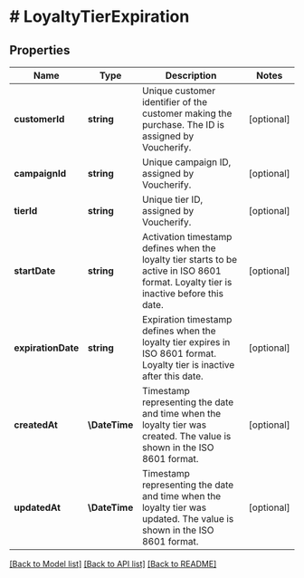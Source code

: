 # # LoyaltyTierExpiration

## Properties

Name | Type | Description | Notes
------------ | ------------- | ------------- | -------------
**customerId** | **string** | Unique customer identifier of the customer making the purchase. The ID is assigned by Voucherify. | [optional]
**campaignId** | **string** | Unique campaign ID, assigned by Voucherify. | [optional]
**tierId** | **string** | Unique tier ID, assigned by Voucherify. | [optional]
**startDate** | **string** | Activation timestamp defines when the loyalty tier starts to be active in ISO 8601 format. Loyalty tier is inactive before this date. | [optional]
**expirationDate** | **string** | Expiration timestamp defines when the loyalty tier expires in ISO 8601 format. Loyalty tier is inactive after this date. | [optional]
**createdAt** | **\DateTime** | Timestamp representing the date and time when the loyalty tier was created. The value is shown in the ISO 8601 format. | [optional]
**updatedAt** | **\DateTime** | Timestamp representing the date and time when the loyalty tier was updated. The value is shown in the ISO 8601 format. | [optional]

[[Back to Model list]](../../README.md#models) [[Back to API list]](../../README.md#endpoints) [[Back to README]](../../README.md)
